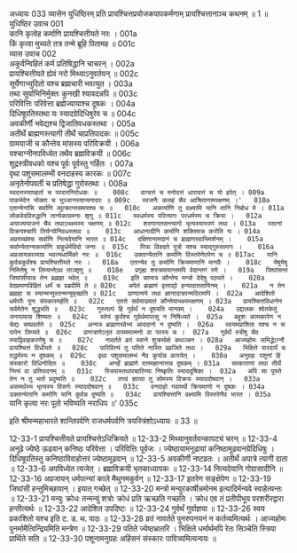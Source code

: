 अध्यायः 033
व्यासेन युधिष्ठिरम् प्रति प्रायश्चित्तप्रयोजकपापकर्मणाम् प्रायश्चित्तानाञ्च कथनम् ॥ 1 ॥
युधिष्ठिर उवाच 	001  
कानि कृत्वेह कर्माणि प्रायश्चित्तीयते नरः ।	001a  
किं कृत्वा मुच्यते तत्र तन्मे ब्रूहि पितामह ॥	001c  
व्यास उवाच 	002  
अकुर्वन्विहितं कर्म प्रतिषिद्धानि चाचरन् ।	002a  
प्रायश्चित्तीयते ह्येवं नरो मिथ्याऽनुवर्तयन् ॥	002c  
सूर्येणाभ्युदितो यश्च ब्रह्मचारी भवत्युत ।	003a  
तथा सूर्याभिनिर्मुक्तः कुनखी श्यावदन्नपि ॥	003c  
परिवित्तिः परिवेत्ता ब्रह्मेज्यायाश्च दूषकः ।	004a  
दिधिषूपतिस्तथा यः स्यादग्रेदिधिषुरेव च ॥	004c  
अवकीर्णी भवेद्यश्च द्विजातिवधकस्तथा ।	005a  
अतीर्थे ब्राह्मणस्त्यागी तीर्थे चाप्रतिपादकः ॥	005c  
ग्रामयाजी च कौन्तेय मांसस्य परिविक्रयी ।	006a  
यश्चाग्नीनपविध्येत तथैव ब्रह्मविक्रयी ॥	006c  
शूद्रस्त्रीवधको यश्च पूर्वः पूर्वस्तु गर्हितः ।	007a  
वृथा पशुसमालम्भी वनदाहस्य कारकः ॥	007c  
अनृतेनोपवर्ती च प्रतिषेद्धा गुरोस्तथा ।	008a  
`स्वदत्तस्यापहर्ता च परदत्तनिरोधकः ॥	008c  
वाग्दत्तं च मनोदत्तं धारादत्तं च यो हरेत् ।	009a  
पाकभेदेन भोक्ता च भुञ्जानस्याप्यनादरः ॥	009c  
स्वजनैः कलहं चैव आश्रितानामरक्षणम् ।'	010a  
एतान्येनांसि सर्वाणि व्युत्क्रान्तसमयश्च यः ॥	010c  
अकार्याणि तु वक्ष्यामि यानि तानि निबोध मे ।	011a  
लोकवेदविरुद्धानि तान्येकाग्रमनाः शृणु ॥	011c  
स्वधर्मस्य परित्यागः परधर्मस्य च क्रिया ।	012a  
अयाज्ययाजनं चैव तथाऽभक्ष्यस्य भक्षणम् ॥	012c  
शरणागतसन्त्यागो भृत्यस्याभरणं तथा ।	013a  
रसानां विक्रयश्चापि तिर्यग्योनिवधस्तथा ॥	013c  
आधानादीनि कर्माणि शक्तिमान्न करोति यः ।	014a  
अप्रयच्छंश्च सर्वाणि नित्यदेयानि भारत ॥	014c  
दक्षिणानामदानं च ब्राह्मणस्वाभिमर्शनम् ।	015a  
सर्वाण्येतान्यकार्याणि प्राहुर्धर्मविदो जनाः ॥	015c  
पित्रा विवदते पुत्रो यश्च स्याद्गुरुतल्पगः ।	016a  
अप्रजायन्नरव्याघ्र भवत्यधार्मिको नरः ॥	016c  
उक्तान्येतानि कर्माणि विस्तरेणेतरेण च ॥	017ac  
यानि कुर्वन्नकुर्वंश्च प्रायश्चित्तीयते नरः ।	018a  
एतान्येव तु कर्माणि क्रियमाणानि मानवैः ।	018c  
येषुयेषु निमित्तेषु न लिप्यन्तेऽथ ताञ्शृणु ॥	018e  
प्रगृह्य शस्त्रमायान्तमपि वेदान्तगं रणे ।	019a  
जिघांसन्तं जिघांसीयान्न तेन ब्रह्महा भवेत् ॥	019c  
इति चाप्यत्र कौन्तेय मन्त्रो वेदेषु पठ्यते ।	020a  
वेदप्रमाणविहितं धर्मं च प्रब्रवीमि ते ॥	020c  
अपेतं ब्राह्मणं वृत्ताद्यो हन्यादाततायिनम् ।	021a  
न तेन ब्रह्महा स स्यान्मन्युस्तन्मन्युमृच्छति ॥	021c  
प्राणात्यये तथा ज्ञानादाचरन्मदिरामपि ।	022a  
आदेशितो धर्मपरैः पुनः संस्कारमर्हति ॥	022c  
एतत्ते सर्वमाख्यातं कौन्तेयाभक्ष्यभक्षणम् ।	023a  
प्रायश्चित्तविधानेन सर्वमेतेन शुद्ध्यति ॥	023c  
गुरुतल्पं हि गुर्वर्थं न दूषयति मानवम् ।	024a  
उद्दालकः श्वेतकेतुं जनयामास शिष्यतः ॥	024c  
स्तेयं कुर्वंश्च गुर्वर्थमापत्सु न निषिध्यते ।	025a  
बहुशः कामकारेण न चेद्यः सम्प्रवर्तते ॥	025c  
अन्यत्र ब्राह्मणस्वेभ्य आददानो न दुष्यति ।	026a  
स्वयमप्राशिता यश्च न स पापेन लिप्यते ॥	026c  
प्राणत्राणेऽनृतं वाच्यमात्मनो वा परस्य च ।	027a  
गुर्वर्थे स्त्रीषु चैव स्याद्विवाहकरणेषु च ॥	027c  
नावर्तते व्रतं स्वप्ने शुक्रमोक्षे कथञ्चन ।	028a  
आज्यहोमः समिद्धेऽग्नौ प्रायश्चित्तं विधीयते ॥	028c  
पारिवित्त्यं तु पतिते नास्ति प्रव्रजिते तथा ।	029a  
भिक्षिते पारदार्यं च तद्धर्मस्य न दूषकम् ॥	029c  
वृथा पशुसमालम्भं नैव कुर्यान्न कारयेत् ।	030a  
अनुग्रहः पशूनां हि संस्कारो विधिनोदितः ॥	030c  
अनर्हे ब्राह्मणे दत्तमज्ञानात्तन्न दूषकम् ।	031a  
सत्काराणां तथा तीर्थे नित्यं वा प्रतिपादनम् ॥	031c  
स्त्रियास्तथापचारिण्या निष्कृतिः स्याददूषिका ।	032a  
अपि सा पूयते तेन न तु भर्ता प्रदुष्यति ॥	032c  
तत्त्वं ज्ञात्वा तु सोमस्य विक्रयः स्याददोषवान् ।	033a  
असमर्थस्य भृत्यस्य विसर्गः स्याददोषवान् ॥	033c  
वनदाहो गवामर्थे क्रियमाणो न दूषकः ।	034a  
उक्तान्येतानि कर्माणि यानि कुर्वन्न दुष्यति ॥	034c  
प्रायश्चित्तानि वक्ष्यामि विस्तरेणैव भारत ।	035a  
`यानि कृत्वा नरः पूतो भविष्यति नराधिप ॥' 	035c  

इति श्रीमन्महाभारते शान्तिपर्वणि राजधर्मपर्वणि त्रयस्त्रिंशोऽध्यायः ॥ 33 ॥

12-33-1 प्रायश्चित्तीयते प्रायश्चित्तेऽधिक्रियते ॥ 12-33-2 मिथ्यानुवर्तयन्कापट्यं चरन् ॥ 12-33-4 अनूढे ज्येष्ठे ऊढवान् कनिष्ठः परिवेत्ता । परिवित्तिः पूर्वजः । ज्येष्ठायामनूढायां कनिष्ठामूढवानग्रेदिधिषुः । दिधिषूपतिस्तु कनिष्ठाविवाहोत्तरं ज्येष्ठामूढवान् ॥ 12-33-5 अवकीर्णी नष्टव्रतः । अतीर्थे अपात्रे त्यागी दाता ॥ 12-33-6 अपविध्येत त्यजेत् । ब्रह्मविक्रयी भृतकाध्यापकः ॥ 12-33-14 नित्यदेयानि गोग्रासादीनि ॥ 12-33-16 अप्रजायन् धर्मपत्न्यां काले मैथुनमकुर्वन् ॥ 12-33-17 इतरेण सङ्क्षेपेण ॥ 12-33-19 जिघांसी हन्तुमिच्छावान् । इयात् गच्छेत् ॥ 12-33-20 मन्त्रो मन्युरकार्षीन्नमोनम इत्यादिर्मन्यवे स्वाहेत्यन्तः ॥ 12-33-21 मन्युः क्रोधः तन्मन्युं शत्रोः क्रोधं प्रति ऋच्छति गच्छति । क्रोध एव तं प्रतीपीभूय परशरीरद्वारा हन्तीत्यर्थः ॥ 12-33-22 आदेशित उपदिष्टः ॥ 12-33-24 गुर्वर्थं गुर्वाज्ञया ॥ 12-33-26 स्वय प्रकाशितो यश्च इति ट. ड. थ. पाठः ॥ 12-33-28 व्रतं नावर्तते पुनरुपनयनं न कर्तव्यमित्यर्थः । आज्यहोमः पुनर्मामैत्विन्द्रियमिति मन्त्रेण ॥ 12-33-29 पतिते ज्येष्ठभ्रातरि । भिक्षिते धर्मार्थमपि रेतः सिञ्चेति स्त्रिया प्रार्थिते सति ॥ 12-33-30 पशूनामनुग्रहः अहिंसनं संस्कारः पावित्र्यमित्यन्वयः ॥
